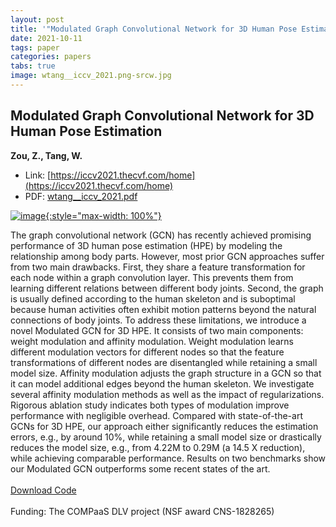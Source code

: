 ```yaml
---
layout: post
title: '"Modulated Graph Convolutional Network for 3D Human Pose Estimation"'
date: 2021-10-11
tags: paper
categories: papers
tabs: true
image: wtang__iccv_2021.png-srcw.jpg
---
```


## Modulated Graph Convolutional Network for 3D Human Pose Estimation
**Zou, Z., Tang, W.**
- Link: [https://iccv2021.thecvf.com/home](https://iccv2021.thecvf.com/home)
- PDF: [wtang__iccv_2021.pdf](/documents/wtang__iccv_2021.pdf)


[![image](https://www.evl.uic.edu/output/originals/wtang__iccv_2021.png-srcw.jpg){:style="max-width: 100%"}](https://www.evl.uic.edu/output/originals/wtang__iccv_2021.png-srcw.jpg)

The graph convolutional network (GCN) has recently achieved promising performance of 3D human pose estimation (HPE) by modeling the relationship among body parts. However, most prior GCN approaches suffer from two main drawbacks. First, they share a feature transformation for each node within a graph convolution layer. This prevents them from learning different relations between different body joints. Second, the graph is usually defined according to the human skeleton and is suboptimal because human activities often exhibit motion patterns beyond the natural connections of body joints. To address these limitations, we introduce a novel Modulated GCN for 3D HPE. It consists of two main components: weight modulation and affinity modulation. Weight modulation learns different modulation vectors for different nodes so that the feature transformations of different nodes are disentangled while retaining a small model size. Affinity modulation adjusts the graph structure in a GCN so that it can model additional edges beyond the human skeleton. We investigate several affinity modulation methods as well as the impact of regularizations. Rigorous ablation study indicates both types of modulation improve performance with negligible overhead. Compared with state-of-the-art GCNs for 3D HPE, our approach either significantly reduces the estimation errors, e.g., by around 10%, while retaining a small model size or drastically reduces the model size, e.g., from 4.22M to 0.29M (a 14.5 X reduction), while achieving comparable performance. Results on two benchmarks show our Modulated GCN outperforms some recent states of the art.<br><br>
<a href="https://github.com/ZhimingZo/Modulated-GCN">Download Code</a><br><br>
Funding:  The COMPaaS DLV project (NSF award CNS-1828265)